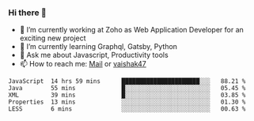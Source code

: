 ### Hi there 👋

- 🔭 I’m currently working at Zoho as Web Application Developer for an exciting new project
- 🌱 I’m currently learning Graphql, Gatsby, Python
- 💬 Ask me about Javascript, Productivity tools 
- 📫 How to reach me: [Mail](mailto:kvaishak007@gmail.com) or [vaishak47](https://twitter.com/vaishak47)

<!--START_SECTION:waka-->
```text
JavaScript  14 hrs 59 mins      ██████████████████████░░░   88.21 % 
Java        55 mins             █░░░░░░░░░░░░░░░░░░░░░░░░   05.45 % 
XML         39 mins             █░░░░░░░░░░░░░░░░░░░░░░░░   03.85 % 
Properties  13 mins             ░░░░░░░░░░░░░░░░░░░░░░░░░   01.30 % 
LESS        6 mins              ░░░░░░░░░░░░░░░░░░░░░░░░░   00.63 %
```
<!--END_SECTION:waka-->
